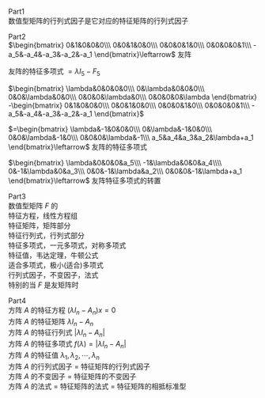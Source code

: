 Part1    
数值型矩阵的行列式因子是它对应的特征矩阵的行列式因子    
    
Part2    
 $\begin{bmatrix}    
0&1&0&0&0\\\     
0&0&1&0&0\\\     
0&0&0&1&0\\\     
0&0&0&0&1\\\     
-a_5&-a_4&-a_3&-a_2&-a_1    
\end{bmatrix}\leftarrow$ 友阵    
    
友阵的特征多项式 $=\lambda I_5-F_5$     
    
 $\begin{bmatrix}    
\lambda&0&0&0&0\\\     
0&\lambda&0&0&0\\\     
0&0&\lambda&0&0\\\     
0&0&0&\lambda&0\\\     
0&0&0&0&\lambda    
\end{bmatrix}    
-\begin{bmatrix}    
0&1&0&0&0\\\     
0&0&1&0&0\\\     
0&0&0&1&0\\\     
0&0&0&0&1\\\     
-a_5&-a_4&-a_3&-a_2&-a_1    
\end{bmatrix}$     
    
 $=\begin{bmatrix}    
\lambda&-1&0&0&0\\\     
0&\lambda&-1&0&0\\\     
0&0&\lambda&-1&0\\\     
0&0&0&\lambda&-1\\\     
a_5&a_4&a_3&a_2&\lambda+a_1    
\end{bmatrix}\leftarrow$ 友阵的特征多项式    
    
 $\begin{bmatrix}    
\lambda&0&0&0&a_5\\\     
-1&\lambda&0&0&a_4\\\\     
0&-1&\lambda&0&a_3\\\     
0&0&-1&\lambda&a_2\\\     
0&0&0&-1&\lambda+a_1    
\end{bmatrix}\leftarrow$ 友阵特征多项式的转置    
    
Part3    
数值型矩阵 $F$ 的    
特征方程，线性方程组    
特征矩阵，矩阵部分    
特征行列式，行列式部分    
特征多项式，一元多项式，对称多项式    
特征值，韦达定理，牛顿公式    
适合多项式，极小(适合)多项式    
行列式因子，不变因子，法式    
特别的当 $F$ 是友矩阵时    
    
Part4    
方阵 $A$ 的特征方程 $(\lambda I_n-A_n)x=0$     
方阵 $A$ 的特征矩阵 $\lambda I_n-A_n$     
方阵 $A$ 的特征行列式 $|\lambda I_n-A_n|$     
方阵 $A$ 的特征多项式 $f(\lambda)=|\lambda I_n-A_n|$     
方阵 $A$ 的特征值 $\lambda_1,\lambda_2,\cdots,\lambda_n$     
方阵 $A$ 的行列式因子 $=$ 特征矩阵的行列式因子    
方阵 $A$ 的不变因子 $=$ 特征矩阵的不变因子    
方阵 $A$ 的法式 $=$ 特征矩阵的法式 $=$ 特征矩阵的相抵标准型    
